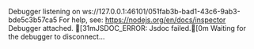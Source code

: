 Debugger listening on ws://127.0.0.1:46101/051fab3b-bad1-43c6-9ab3-bde5c3b57ca5
For help, see: https://nodejs.org/en/docs/inspector
Debugger attached.
[31mJSDOC_ERROR: Jsdoc failed.[0m
Waiting for the debugger to disconnect...
